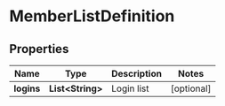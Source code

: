 # MemberListDefinition

## Properties
Name | Type | Description | Notes
------------ | ------------- | ------------- | -------------
**logins** | **List&lt;String&gt;** | Login list |  [optional]
